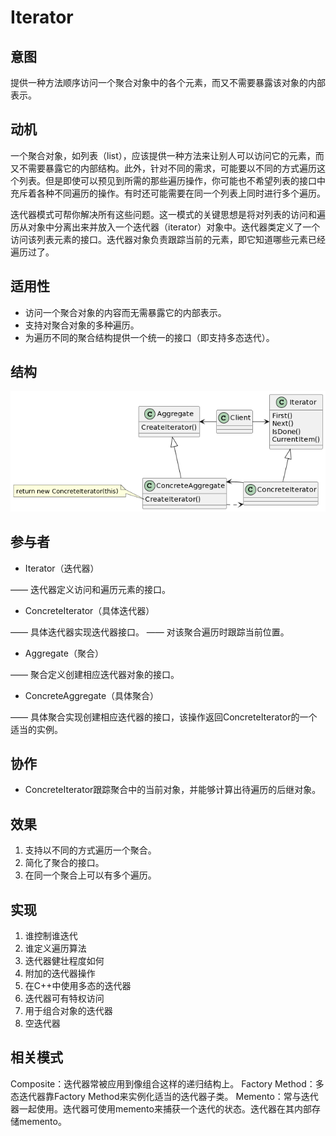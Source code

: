 # Iterator

## 意图

提供一种方法顺序访问一个聚合对象中的各个元素，而又不需要暴露该对象的内部表示。

## 动机

一个聚合对象，如列表（list），应该提供一种方法来让别人可以访问它的元素，而又不需要暴露它的内部结构。此外，针对不同的需求，可能要以不同的方式遍历这个列表。但是即使可以预见到所需的那些遍历操作，你可能也不希望列表的接口中充斥着各种不同遍历的操作。有时还可能需要在同一个列表上同时进行多个遍历。

迭代器模式可帮你解决所有这些问题。这一模式的关键思想是将对列表的访问和遍历从对象中分离出来并放入一个迭代器（iterator）对象中。迭代器类定义了一个访问该列表元素的接口。迭代器对象负责跟踪当前的元素，即它知道哪些元素已经遍历过了。

## 适用性

- 访问一个聚合对象的内容而无需暴露它的内部表示。
- 支持对聚合对象的多种遍历。
- 为遍历不同的聚合结构提供一个统一的接口（即支持多态迭代）。

## 结构

![Iterator](Iterator.png)

## 参与者

- Iterator（迭代器）

—— 迭代器定义访问和遍历元素的接口。

- ConcreteIterator（具体迭代器）

—— 具体迭代器实现迭代器接口。
—— 对该聚合遍历时跟踪当前位置。

- Aggregate（聚合）

—— 聚合定义创建相应迭代器对象的接口。

- ConcreteAggregate（具体聚合）

—— 具体聚合实现创建相应迭代器的接口，该操作返回ConcreteIterator的一个适当的实例。

## 协作

- ConcreteIterator跟踪聚合中的当前对象，并能够计算出待遍历的后继对象。

## 效果

1. 支持以不同的方式遍历一个聚合。
2. 简化了聚合的接口。
3. 在同一个聚合上可以有多个遍历。

## 实现

1. 谁控制谁迭代
2. 谁定义遍历算法
3. 迭代器健壮程度如何
4. 附加的迭代器操作
5. 在C++中使用多态的迭代器
6. 迭代器可有特权访问
7. 用于组合对象的迭代器
8. 空迭代器

## 相关模式

Composite：迭代器常被应用到像组合这样的递归结构上。
Factory Method：多态迭代器靠Factory Method来实例化适当的迭代器子类。
Memento：常与迭代器一起使用。迭代器可使用memento来捕获一个迭代的状态。迭代器在其内部存储memento。

